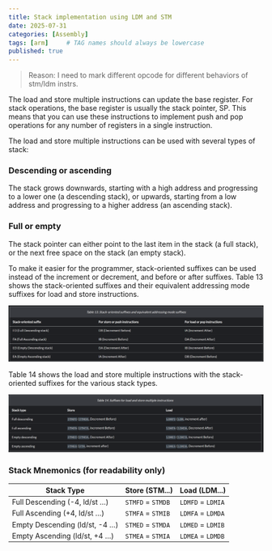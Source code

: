 ```yaml
---
title: Stack implementation using LDM and STM
date: 2025-07-31
categories: [Assembly]
tags: [arm]     # TAG names should always be lowercase
published: true
---
```


> Reason: I need to mark different opcode for different behaviors of stm/ldm instrs.


The load and store multiple instructions can update the base register. For stack operations, the base register is usually the stack pointer, SP. This means that you can use these instructions to implement push and pop operations for any number of registers in a single instruction.

The load and store multiple instructions can be used with several types of stack:

### Descending or ascending
The stack grows downwards, starting with a high address and progressing to a lower one (a descending stack), or upwards, starting from a low address and progressing to a higher address (an ascending stack).

### Full or empty
The stack pointer can either point to the last item in the stack (a full stack), or the next free space on the stack (an empty stack).

To make it easier for the programmer, stack-oriented suffixes can be used instead of the increment or decrement, and before or after suffixes. Table 13 shows the stack-oriented suffixes and their equivalent addressing mode suffixes for load and store instructions.

![Table 13. Stack-oriented suffixes and equivalent addressing mode suffixes](/commons/images/asm/stack-oriented-suffix.png)

Table 14 shows the load and store multiple instructions with the stack-oriented suffixes for the various stack types.

![Table 14. Suffixes for load and store multiple instructions](/commons/images/asm/load_store_multiple_instruction.png)

### Stack Mnemonics (for readability only)

| Stack Type | Store (STM...) | Load (LDM...) |
| --- | --- | --- |
| Full Descending (-4, ld/st …) | `STMFD` = `STMDB` | `LDMFD` = `LDMIA` |
| Full Ascending (+4, ld/st …) | `STMFA` = `STMIB` | `LDMFA` = `LDMDA` |
| Empty Descending (ld/st, -4 …) | `STMED` = `STMDA` | `LDMED` = `LDMIB` |
| Empty Ascending (ld/st, +4 …) | `STMEA` = `STMIA` | `LDMEA` = `LDMDB` |

